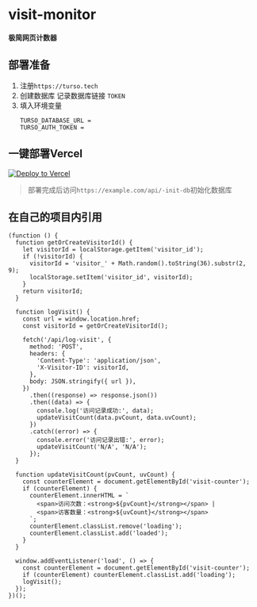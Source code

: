 # visit-monitor

**极简网页计数器**

## 部署准备
1. 注册`https://turso.tech`
2. 创建数据库 记录数据库链接 `TOKEN` 
3. 填入环境变量
    ```
    TURSO_DATABASE_URL = 
    TURSO_AUTH_TOKEN = 
    ```

## 一键部署Vercel
[![Deploy to Vercel](https://vercel.com/button)](https://vercel.com/import/project?template=https://github.com/Shadownc/visit-monitor)

> 部署完成后访问`https://example.com/api/-init-db`初始化数据库
## 在自己的项目内引用
```
(function () {
  function getOrCreateVisitorId() {
    let visitorId = localStorage.getItem('visitor_id');
    if (!visitorId) {
      visitorId = 'visitor_' + Math.random().toString(36).substr(2, 9);
      localStorage.setItem('visitor_id', visitorId);
    }
    return visitorId;
  }

  function logVisit() {
    const url = window.location.href;
    const visitorId = getOrCreateVisitorId();

    fetch('/api/log-visit', {
      method: 'POST',
      headers: {
        'Content-Type': 'application/json',
        'X-Visitor-ID': visitorId,
      },
      body: JSON.stringify({ url }),
    })
      .then((response) => response.json())
      .then((data) => {
        console.log('访问记录成功:', data);
        updateVisitCount(data.pvCount, data.uvCount);
      })
      .catch((error) => {
        console.error('访问记录出错:', error);
        updateVisitCount('N/A', 'N/A');
      });
  }

  function updateVisitCount(pvCount, uvCount) {
    const counterElement = document.getElementById('visit-counter');
    if (counterElement) {
      counterElement.innerHTML = `
        <span>访问次数：<strong>${pvCount}</strong></span> |
        <span>访客数量：<strong>${uvCount}</strong></span>
      `;
      counterElement.classList.remove('loading');
      counterElement.classList.add('loaded');
    }
  }

  window.addEventListener('load', () => {
    const counterElement = document.getElementById('visit-counter');
    if (counterElement) counterElement.classList.add('loading');
    logVisit();
  });
})();

```
